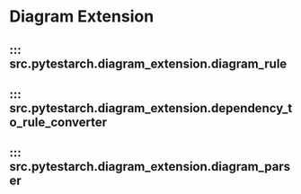 # Diagram Extension

## ::: src.pytestarch.diagram_extension.diagram_rule


## ::: src.pytestarch.diagram_extension.dependency_to_rule_converter


## ::: src.pytestarch.diagram_extension.diagram_parser

